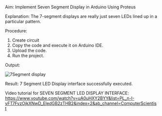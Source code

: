 Aim:
Implement Seven Segment Display in Arduino Using Proteus

Explanation:
The 7-segment displays are really just seven LEDs lined up in a particular pattern.

Procedure:
1) Create circuit 
2) Copy the code and execute it on Arduino IDE.
3) Upload the code.
4) Run the project.

Output:

![7Segment display](https://user-images.githubusercontent.com/91663578/171649962-d8323f3b-ce0d-4bff-8695-8e2aea56b477.jpg)

Result:
7 Segment LED Display interface successfully executed.

Video tutorial for SEVEN SEGMENT LED DISPLAY INTERFACE: https://www.youtube.com/watch?v=uA0uHXY2BYY&list=PL_n-I-vFT7FvzOjkXNwD_EledGB2zTHB2&index=2&ab_channel=ComputerScientist

